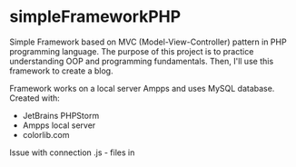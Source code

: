 # simpleFrameworkPHP
Simple Framework based on MVC (Model-View-Controller) pattern in PHP programming language. The purpose of this project is to
practice understanding OOP and programming fundamentals. Then, I'll use this framework to create a blog.

Framework works on a local server Ampps and uses MySQL database.
Created with:

- JetBrains PHPStorm 
- Ampps local server
- colorlib.com

Issue with connection .js - files in <script>.

Ony many such services, the file system is often by default read-only as it is meant to be shared across multiple nodes.
You need to set up and configure a shared, writable file system.

Or you can 

1. Open MySQL Tab -> Configuration.

2. In [mysqld] section, add the following line:
innodb_force_recovery = 1

3. Save the file and try starting MySQL

4. Remove that line which you just added and Save.
